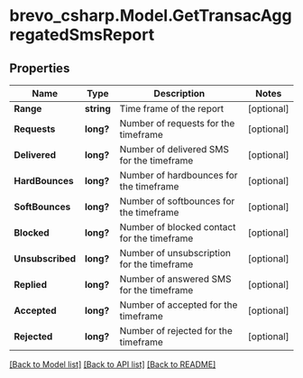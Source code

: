 # brevo_csharp.Model.GetTransacAggregatedSmsReport
## Properties

Name | Type | Description | Notes
------------ | ------------- | ------------- | -------------
**Range** | **string** | Time frame of the report | [optional] 
**Requests** | **long?** | Number of requests for the timeframe | [optional] 
**Delivered** | **long?** | Number of delivered SMS for the timeframe | [optional] 
**HardBounces** | **long?** | Number of hardbounces for the timeframe | [optional] 
**SoftBounces** | **long?** | Number of softbounces for the timeframe | [optional] 
**Blocked** | **long?** | Number of blocked contact for the timeframe | [optional] 
**Unsubscribed** | **long?** | Number of unsubscription for the timeframe | [optional] 
**Replied** | **long?** | Number of answered SMS for the timeframe | [optional] 
**Accepted** | **long?** | Number of accepted for the timeframe | [optional] 
**Rejected** | **long?** | Number of rejected for the timeframe | [optional] 

[[Back to Model list]](../README.md#documentation-for-models) [[Back to API list]](../README.md#documentation-for-api-endpoints) [[Back to README]](../README.md)


